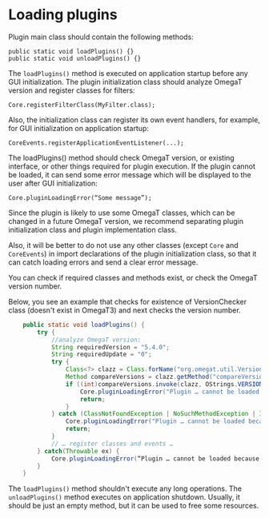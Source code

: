 # Loading plugins

Plugin main class should contain the following methods:

    public static void loadPlugins() {}
    public static void unloadPlugins() {}

The `loadPlugins()` method is executed on application startup before any GUI initialization.
The plugin initialization class should analyze OmegaT version and register classes for filters:

    Core.registerFilterClass(MyFilter.class);

Also, the initialization class can register its own event handlers, for example, for GUI initialization on application startup:

    CoreEvents.registerApplicationEventListener(...);

The loadPlugins() method should check OmegaT version, or existing interface, or other things required for plugin execution.
If the plugin cannot be loaded, it can send some error message which will be displayed to the user after GUI initialization:

    Core.pluginLoadingError(“Some message”);

Since the plugin is likely to use some OmegaT classes, which can be changed in a future OmegaT version,
we recommend separating plugin initialization class and plugin implementation class.

Also, it will be better to do not use any other classes (except `Core` and `CoreEvents`) in import declarations of the
plugin initialization class, so that it can catch loading errors and send a clear error message.

You can check if required classes and methods exist, or check the OmegaT version number.

Below, you see an example that checks for existence of VersionChecker class (doesn't exist in OmegaT3)
and next checks the version number.

```java
    public static void loadPlugins() {
        try {
            //analyze OmegaT version:
            String requiredVersion = "5.4.0";
            String requiredUpdate = "0";
            try {
                Class<?> clazz = Class.forName("org.omegat.util.VersionChecker");
                Method compareVersions = clazz.getMethod("compareVersions", String.class, String.class, String.class, String.class);
                if ((int)compareVersions.invoke(clazz, OStrings.VERSION, OStrings.UPDATE, requiredVersion, requiredUpdate) < 0) {
                    Core.pluginLoadingError("Plugin … cannot be loaded because OmegaT Version "+OStrings.VERSION+" is lower than required version "+requiredVersion);
                    return;
                }
            } catch (ClassNotFoundException | NoSuchMethodException | IllegalAccessException | InvocationTargetException e) {
                Core.pluginLoadingError("Plugin … cannot be loaded because this OmegaT version is not supported");
                return;
            }
            // … register classes and events …
        } catch(Throwable ex) {
            Core.pluginLoadingError(“Plugin … cannot be loaded because this version of OmegaT is not supported”);
        }
    }
```

The `loadPlugins()` method shouldn't execute any long operations.
The `unloadPlugins()` method executes on application shutdown. Usually, it should be just an empty method, but it can
be used to free some resources.

